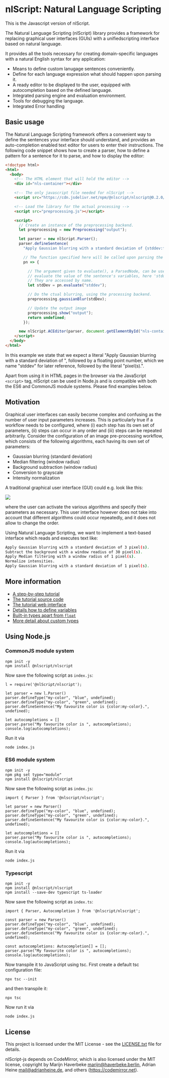 # nlScript: Natural Language Scripting

This is the Javascript version of nlScript.

The Natural Language Scripting (nlScript) library provides a framework for replacing graphical user interfaces (GUIs) with a unifiedscripting interface based on natural language.

It provides all the tools necessary for creating domain-specific languages with a natural English syntax for any application:
* Means to define custom lanugage sentences conveniently.
* Define for each language expression what should happen upon parsing it.
* A ready editor to be displayed to the user, equipped with autocompletion based on the defined language.
* Integrated parsing engine and evaluation environment.
* Tools for debugging the language.
* Integrated Error handling



## Basic usage

The Natural Language Scripting framework offers a convenient way to define the sentences your interface should understand, and provides an auto-completion enabled text editor for users to enter their instructions. The following code snippet shows how to create a parser, how to define a pattern for a sentence for it to parse, and how to display the editor:

```html
<!doctype html>
<html>
  <body>
    <!-- The HTML element that will hold the editor -->
    <div id="nls-container"></div>

    <!-- The only javascript file needed for nlScript -->
    <script src="https://cdn.jsdelivr.net/npm/@nlscript/nlscript@0.2.0/dist/umd/nlScript.js"></script>

    <!-- Load the library for the actual processing -->
    <script src="preprocessing.js"></script>

    <script>
      // Create an instance of the preprocessing backend.
      let preprocessing = new Preprocessing("output");

      let parser = new nlScript.Parser();
      parser.defineSentence(
        "Apply Gaussian blurring with a standard deviation of {stddev:float} pixel(s).",

        // The function specified here will be called upon parsing the sentence above
        pn => {

          // The argument given to evaluate(), a ParsedNode, can be used to
          // evaluate the value of the sentence's variables, here 'stddev'.
          // They are accessed by name.
          let stdDev = pn.evaluate("stddev");

          // Do the ctual blurring, using the processing backend.
          preprocessing.gaussianBlur(stdDev);

          // Update the output image
          preprocessing.show("output");
          return undefined;
        });

      new nlScript.ACEditor(parser, document.getElementById("nls-container"));
    </script>
  </body>
</html>
```

In this example we state that we expect a literal "Apply Gaussian blurring with a standard deviation of ", followed by a floating point number, which we name "stddev" for later reference, followed by the literal "pixel(s).".

Apart from using it in HTML pages in the browser via the JavaScript `<script>` tag, nlScript can be used in Node.js and is compatible with both the ES6 and CommonJS module systems. Please find examples below.




## Motivation
Graphical user interfaces can easily become complex and confusing as the number of user input parameters increases. This is particularly true if a workflow needs to be configured, where (i) each step has its own set of parameters, (ii) steps can occur in any order and (iii) steps can be repeated arbitrarily. Consider the configuration of an image pre-processing workflow, which consists of the following algorithms, each having its own set of parameters:
- Gaussian blurring (standard deviation)
- Median filtering (window radius)
- Background subtraction (window radius)
- Conversion to grayscale
- Intensity normalization

A traditional graphical user interface (GUI) could e.g. look like this:

![](https://nlscript.github.io/nlScript-java/images/Screenshot-00.png)


where the user can activate the various algorithms and specify their parameters as necessary. This user interface however does not take into account that different algorithms could occur repeatedly, and it does not allow to change the order.

Using Natural Language Scripting, we want to implement a text-based interface which reads and executes text like:
```bash
Apply Gaussian blurring with a standard deviation of 3 pixel(s).
Subtract the background with a window readius of 30 pixel(s).
Apply Median filtering with a window radius of 1 pixel(s).
Normalize intensities.
Apply Gaussian blurring with a standard deviation of 1 pixel(s).
```


## More information

* [A step-by-step tutorial](https://nlscript.github.io/nlScript-java)
* [The tutorial source code](https://github.com/nlScript/nlScript-tutorial-js)
* [The tutorial web interface](https://nlScript.github.io/nlScript-tutorial-js)
* [Details how to define variables](https://nlScript.github.io/nlScript-java/variables.html)
* [Built-in types apart from `float`](https://nlScript.github.io/nlScript-java/#built-in-types)
* [More detail about custom types](https://nlScript.github.io/nlScript-java/custom-types.html)



## Using Node.js

### CommonJS module system
```
npm init -y
npm install @nlscript/nlscript
```
Now save the following script as `index.js`:
```
l = require('@nlScript/nlscript');

let parser = new l.Parser()
parser.defineType("my-color", "blue", undefined);
parser.defineType("my-color", "green", undefined);
parser.defineSentence("My favourite color is {color:my-color}.", undefined);

let autocompletions = []
parser.parse("My favourite color is ", autocompletions);
console.log(autocompletions);
```
Run it via
```
node index.js
```

### ES6 module system
```
npm init -y
npm pkg set type="module"
npm install @nlscript/nlscript
```
Now save the following script as `index.js`:
```
import { Parser } from '@nlscript/nlscript';

let parser = new Parser()
parser.defineType("my-color", "blue", undefined);
parser.defineType("my-color", "green", undefined);
parser.defineSentence("My favourite color is {color:my-color}.", undefined);

let autocompletions = []
parser.parse("My favourite color is ", autocompletions);
console.log(autocompletions);
```
Run it via
```
node index.js
```

### Typescript
```
npm init -y
npm install @nlscript/nlscript
npm install --save-dev typescript ts-loader
```
Now save the following script as `index.ts`:
```
import { Parser, Autocompletion } from '@nlscript/nlscript';

const parser = new Parser()
parser.defineType("my-color", "blue", undefined);
parser.defineType("my-color", "green", undefined);
parser.defineSentence("My favourite color is {color:my-color}.", undefined);

const autocompletions: Autocompletion[] = [];
parser.parse("My favourite color is ", autocompletions);
console.log(autocompletions);
```
Now transpile it to JavaScript using tsc. First create a default tsc configuration file:
```
npx tsc --init
```
and then transpile it:
```
npx tsc
```

Now run it via
```
node index.js
```




## License

This project is licensed under the MIT License - see the [LICENSE.txt](LICENSE.txt) file for details.

nlScript-js depends on CodeMirror, which is also licensed under the MIT license, copyright by Marijn Haverbeke <marijn@haverbeke.berlin>, Adrian Heine <mail@adrianheine.de>, and others (https://codemirror.net).


